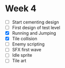 # Week 4
- [ ] Start cementing design
- [ ] First design of test level
- [x] Running and Jumping
- [x] Tile collision
- [ ] Enemy scripting
- [ ] SFX first wave
- [ ] Idle sprite
- [ ] Tile art
